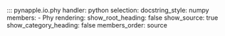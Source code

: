 ::: pynapple.io.phy
	handler: python
	selection:
		docstring_style: numpy
		members:
			- Phy
	rendering:
		show_root_heading: false
		show_source: true
		show_category_heading: false
		members_order: source
		